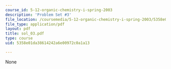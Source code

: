 ```yaml
---
course_id: 5-12-organic-chemistry-i-spring-2003
description: 'Problem Set #3'
file_location: /coursemedia/5-12-organic-chemistry-i-spring-2003/5358e01da38614242a6e00972c0a1a13_sol_03.pdf
file_type: application/pdf
layout: pdf
title: sol_03.pdf
type: course
uid: 5358e01da38614242a6e00972c0a1a13

---
```

None